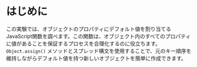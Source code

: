 # はじめに

この実験では、オブジェクトのプロパティにデフォルト値を割り当てるJavaScript関数を調べます。この関数は、オブジェクト内のすべてのプロパティに値があることを保証するプロセスを合理化するのに役立ちます。 `Object.assign()` メソッドとスプレッド構文を使用することで、元のキー順序を維持しながらデフォルト値を持つ新しいオブジェクトを簡単に作成できます。
